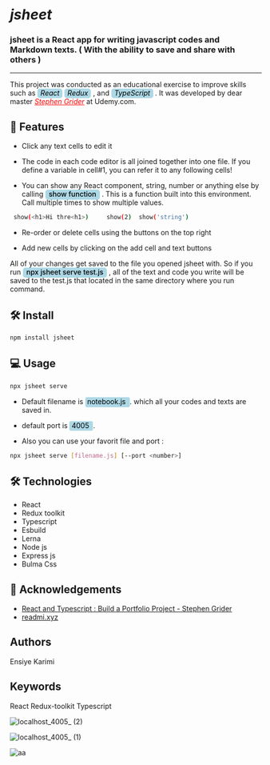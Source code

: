 # <i>jsheet</i>

### jsheet is a React app for writing javascript codes and Markdown texts. ( With the ability to save and share with others )

---

This project was conducted as an educational exercise to improve skills such as
<I style="background-color: lightblue;color:black;padding:0px 6px 2px ; border-radius:5px;">React</i>
<I style="background-color: lightblue;color:black;padding:0px 6px 2px ; border-radius:5px;">Redux</i> , and
<I style="background-color: lightblue;color:black;padding:0px 6px 2px ; border-radius:5px;">TypeScript</i> . It was developed by dear master <i> <a  href="https://www.udemy.com/course/react-and-typescript-build-a-portfolio-project/" style="color:red;" >Stephen Grider</a></i> at Udemy.com.

## 🧲 Features

- Click any text cells to edit it

- The code in each code editor is all joined together into one file. If you define a variable in cell#1, you can refer it to any following cells!

- You can show any React component, string, number or anything else by calling <mark style="background-color: lightblue;color:black;padding:0px 7px 3px;border-radius:5px;font-weight:500"> show function</mark> . This is a function built into this environment.
  Call multiple times to show multiple values.

```bash
 show(<h1>Hi thre<h1>)     show(2)  show('string')
```

- Re-order or delete cells using the buttons on the top right

- Add new cells by clicking on the add cell and text buttons

All of your changes get saved to the file you opened jsheet with.
So if you run <mark style="background-color: lightblue;color:black; padding:0px 7px 3px ; border-radius:5px; font-weight:500"> npx jsheet serve test.js</mark>
, all of the text and code you write will be saved to the test.js
that located in the same directory where you run command.

## 🛠️ Install

```bash
npm install jsheet
```

## 💻 Usage

```bash
npx jsheet serve
```

- Default filename is <mark style="background-color: lightblue;color:black;padding:0px 4px 3px ;border-radius:3px;"> notebook.js </mark>. which all your codes and texts are saved in.

- default port is <mark style="background-color: lightblue;color:black;padding:0px 4px 2px;border-radius:3px;"> 4005 </mark>.

* Also you can use your favorit file and port :

```bash
npx jsheet serve [filename.js] [--port <number>]
```

## 🛠️ Technologies

- React
- Redux toolkit
- Typescript
- Esbuild
- Lerna
- Node js
- Express js
- Bulma Css

## 🙇 Acknowledgements

- <a href="https://www.udemy.com/course/react-and-typescript-build-a-portfolio-project/">React and Typescript : Build a Portfolio Project - Stephen Grider</a>
- <a href="https://readmi.xyz/">readmi.xyz</a>

## Authors

Ensiye Karimi

## Keywords

React Redux-toolkit Typescript




![localhost_4005_ (2)](https://github.com/e-Karimi/jsheet/assets/28589917/a4f623e4-5d21-481e-aea2-22719e69fa30)

![localhost_4005_ (1)](https://github.com/e-Karimi/jsheet/assets/28589917/5da17684-1999-4d0b-962f-ef8f8710b35f)

![aa](https://github.com/e-Karimi/jsheet/assets/28589917/42b375e8-23f3-4999-a1d6-1b6aa827e4fc)
